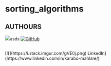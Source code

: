 # sorting_algorithms

## AUTHOURS
<img src="(https://fontawesome.com/icons/github?style=brands)">asds</img>
[![GitHub](C:\Users\Kanego_\Downloads\github.svg)](https://github.com/Kayr0r404)
<!-- [Mahlare Karabo](https://github.com/Kayr0r404/monty/) -->
<br>
[![](https://i.stack.imgur.com/gVE0j.png) LinkedIn](https://www.linkedin.com/in/karabo-mahlare/)

